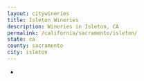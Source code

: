 ```yaml
---
layout: citywineries
title: Isleton Wineries
description: Wineries in Isleton, CA
permalink: /california/sacramento/isleton/
state: ca
county: sacramento
city: isleton
---
```

-
